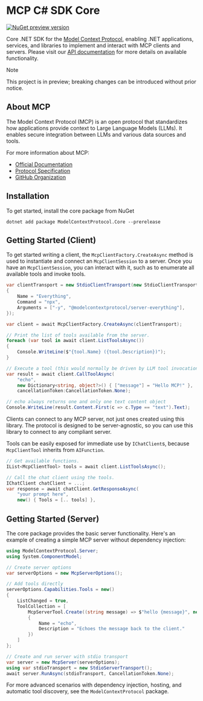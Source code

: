 # MCP C# SDK Core

[![NuGet preview version](https://img.shields.io/nuget/vpre/ModelContextProtocol.Core.svg)](https://www.nuget.org/packages/ModelContextProtocol.Core/absoluteLatest)

Core .NET SDK for the [Model Context Protocol](https://modelcontextprotocol.io/), enabling .NET applications, services, and libraries to implement and interact with MCP clients and servers. Please visit our [API documentation](https://modelcontextprotocol.github.io/csharp-sdk/api/ModelContextProtocol.html) for more details on available functionality.

> [!NOTE]
> This project is in preview; breaking changes can be introduced without prior notice.

## About MCP

The Model Context Protocol (MCP) is an open protocol that standardizes how applications provide context to Large Language Models (LLMs). It enables secure integration between LLMs and various data sources and tools.

For more information about MCP:

- [Official Documentation](https://modelcontextprotocol.io/)
- [Protocol Specification](https://spec.modelcontextprotocol.io/)
- [GitHub Organization](https://github.com/modelcontextprotocol)

## Installation

To get started, install the core package from NuGet

```
dotnet add package ModelContextProtocol.Core --prerelease
```

## Getting Started (Client)

To get started writing a client, the `McpClientFactory.CreateAsync` method is used to instantiate and connect an `McpClientSession`
to a server. Once you have an `McpClientSession`, you can interact with it, such as to enumerate all available tools and invoke tools.

```csharp
var clientTransport = new StdioClientTransport(new StdioClientTransportOptions
{
    Name = "Everything",
    Command = "npx",
    Arguments = ["-y", "@modelcontextprotocol/server-everything"],
});

var client = await McpClientFactory.CreateAsync(clientTransport);

// Print the list of tools available from the server.
foreach (var tool in await client.ListToolsAsync())
{
    Console.WriteLine($"{tool.Name} ({tool.Description})");
}

// Execute a tool (this would normally be driven by LLM tool invocations).
var result = await client.CallToolAsync(
    "echo",
    new Dictionary<string, object?>() { ["message"] = "Hello MCP!" },
    cancellationToken:CancellationToken.None);

// echo always returns one and only one text content object
Console.WriteLine(result.Content.First(c => c.Type == "text").Text);
```

Clients can connect to any MCP server, not just ones created using this library. The protocol is designed to be server-agnostic, so you can use this library to connect to any compliant server.

Tools can be easily exposed for immediate use by `IChatClient`s, because `McpClientTool` inherits from `AIFunction`.

```csharp
// Get available functions.
IList<McpClientTool> tools = await client.ListToolsAsync();

// Call the chat client using the tools.
IChatClient chatClient = ...;
var response = await chatClient.GetResponseAsync(
    "your prompt here",
    new() { Tools = [.. tools] },
```

## Getting Started (Server)

The core package provides the basic server functionality. Here's an example of creating a simple MCP server without dependency injection:

```csharp
using ModelContextProtocol.Server;
using System.ComponentModel;

// Create server options
var serverOptions = new McpServerOptions();

// Add tools directly
serverOptions.Capabilities.Tools = new() 
{
    ListChanged = true,
    ToolCollection = [
        McpServerTool.Create((string message) => $"hello {message}", new()
        {
            Name = "echo", 
            Description = "Echoes the message back to the client."
        })
    ]
};

// Create and run server with stdio transport
var server = new McpServer(serverOptions);
using var stdioTransport = new StdioServerTransport();
await server.RunAsync(stdioTransport, CancellationToken.None);
```

For more advanced scenarios with dependency injection, hosting, and automatic tool discovery, see the `ModelContextProtocol` package.
